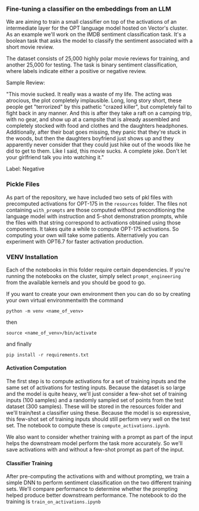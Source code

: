 ### Fine-tuning a classifier on the embeddings from an LLM

We are aiming to train a small classifier on top of the activations of an intermediate layer for the OPT language model hosted on Vector's cluster. As an example we'll work on the IMDB sentiment classification task. It's a boolean task that asks the model to classify the sentiment associated with a short movie review.

The dataset consists of 25,000 highly polar movie reviews for training, and another 25,000 for testing. The task is binary sentiment classification, where labels indicate either a positive or negative review.

Sample Review:

"This movie sucked. It really was a waste of my life. The acting was atrocious, the plot completely implausible. Long, long story short, these people get "terrorized" by this pathetic "crazed killer", but completely fail to fight back in any manner. And this is after they take a raft on a camping trip, with no gear, and show up at a campsite that is already assembled and completely stocked with food and clothes and the daughters headphones. Additionally, after their boat goes missing, they panic that they're stuck in the woods, but then the daughters boyfriend just shows up and they apparently never consider that they could just hike out of the woods like he did to get to them. Like I said, this movie sucks. A complete joke. Don't let your girlfriend talk you into watching it."

Label: Negative

### Pickle Files

As part of the repository, we have included two sets of pkl files with precomputed activations for OPT-175 in the `resources` folder. The files not containing `with_prompts` are those computed without preconditioning the language model with instruction and 5-shot demonstration prompts, while the files with that string correspond to activations obtained using those components. It takes quite a while to compute OPT-175 activations. So computing your own will take some patients. Alternatively you can experiment with OPT6.7 for faster activation production.

### VENV Installation

Each of the notebooks in this folder require certain dependencies. If you're running the notebooks on the cluster, simply select `prompt_engineering` from the available kernels and you should be good to go.

If you want to create your own environment then you can do so by creating your own virtual environmentwith the command
```
python -m venv <name_of_venv>
```
then
```
source <name_of_venv>/bin/activate
```
and finally
```
pip install -r requirements.txt
```

#### Activation Computation

The first step is to compute activations for a set of training inputs and the same set of activations for testing inputs. Because the dataset is so large and the model is quite heavy, we'll just consider a few-shot set of training inputs (100 samples) and a randomly sampled set of points from the test dataset (300 samples). These will be stored in the resources folder and we'll train/test a classifier using these. Because the model is so expressive, this few-shot set of training inputs should still perform very well on the test set. The notebook to compute these is `compute_activations.ipynb`.

We also want to consider whether training with a prompt as part of the input helps the downstream model perform the task more accurately. So we'll save activations with and without a few-shot prompt as part of the input.

#### Classifier Training

After pre-computing the activations with and without prompting, we train a simple DNN to perform sentiment classification on the two different training sets. We'll compare performance to determine whether the prompting helped produce better downstream performance. The notebook to do the training is `train_on_activations.ipynb`
